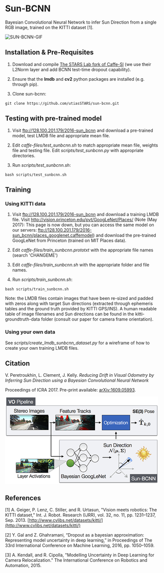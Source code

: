 # Sun-BCNN
Bayesian Convolutional Neural Network to infer Sun Direction from a single RGB image, trained on the KITTI dataset [1].

![SUN-BCNN-GIF](https://media.giphy.com/media/Yf4g34bMPrq24/giphy.gif)

## Installation & Pre-Requisites

1. Download and compile [The STARS Lab fork of Caffe-Sl](https://github.com/utiasSTARS/caffe-sl) (we use their L2Norm layer and add BCNN test-time dropout capability).

2. Ensure that the **lmdb** and **cv2** python packages are installed (e.g. through pip).

3. Clone sun-bcnn:
```
git clone https://github.com/utiasSTARS/sun-bcnn.git
```

## Testing with pre-trained model
1. Visit ftp://128.100.201.179/2016-sun_bcnn and download a pre-trained model, test LMDB file and appropriate mean file.

2. Edit *caffe-files/test_sunbcnn.sh* to match appropriate mean file, weights file and testing file.  Edit *scripts/test_sunbcnn.py* with appropriate directories.

3. Run *scripts/test_sunbcnn.sh*:
```
bash scripts/test_sunbcnn.sh
```

## Training
### Using KITTI data
1. Visit ftp://128.100.201.179/2016-sun_bcnn and download a training LMDB file. Visit http://vision.princeton.edu/pvt/GoogLeNet/Places/ (Note (May 2017): This page is now down, but you can access the same model on our servers: ftp://128.100.201.179/2016-sun_bcnn/places_googlenet.caffemodel) and download the pre-trained GoogLeNet from Princeton (trained on MIT Places data).

2. Edit *caffe-files/train_sunbcnn.prototxt* with the appropriate file names (search 'CHANGEME')

3. Edit *caffe-files/train_sunbcnn.sh* with the appropriate folder and file names.

4. Run *scripts/train_sunbcnn.sh*:
```
bash scripts/train_sunbcnn.sh
```

Note: the LMDB files contain images that have been re-sized and padded with zeros along with target Sun directions (extracted through ephemeris tables and the ground truth provided by KITTI GPS/INS). A human readable table of image filenames and Sun directions can be found in the kitti-groundtruth-data folder (consult our paper for camera frame orientation).

### Using your own data
See *scripts/create_lmdb_sunbcnn_dataset.py* for a wireframe of how to create your own training LMDB files.

##  Citation
V. Peretroukhin, L. Clement, J. Kelly.
*Reducing Drift in Visual Odometry by Inferring Sun Direction using a Bayesian Convolutional Neural Network*

Proceedings of ICRA 2017. Pre-print available: [arXiv:1609.05993](http://arxiv.org/abs/1609.05993).

![SUN-BCNN](sun-bcnn.png)

##  References
[1] A. Geiger, P. Lenz, C. Stiller, and R. Urtasun, "Vision meets robotics: The KITTI dataset," Int. J. Robot. Research (IJRR), vol. 32, no. 11, pp. 1231–1237, Sep. 2013. [http://www.cvlibs.net/datasets/kitti/](http://www.cvlibs.net/datasets/kitti/)

[2] Y. Gal and Z. Ghahramani, “Dropout as a bayesian approximation: Representing model uncertainty in deep learning,” in Proceedings of The 33rd International Conference on Machine Learning, 2016, pp. 1050–1059.

[3] A. Kendall, and R. Cipolla, "Modelling Uncertainty in Deep Learning for Camera Relocalization." The International Conference on Robotics and Automation, 2015.
